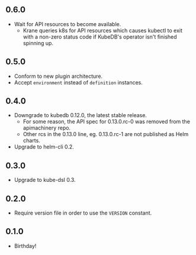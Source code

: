 ## 0.6.0
* Wait for API resources to become available.
  - Krane queries k8s for API resources which causes kubectl to exit with a non-zero status code if KubeDB's operator isn't finished spinning up.

## 0.5.0
* Conform to new plugin architecture.
* Accept `environment` instead of `definition` instances.

## 0.4.0
* Downgrade to kubedb 0.12.0, the latest stable release.
  - For some reason, the API spec for 0.13.0.rc-0 was removed from the apimachinery repo.
  - Other rcs in the 0.13.0 line, eg. 0.13.0.rc-1 are not published as Helm charts.
* Upgrade to helm-cli 0.2.

## 0.3.0
* Upgrade to kube-dsl 0.3.

## 0.2.0
* Require version file in order to use the `VERSION` constant.

## 0.1.0
* Birthday!
